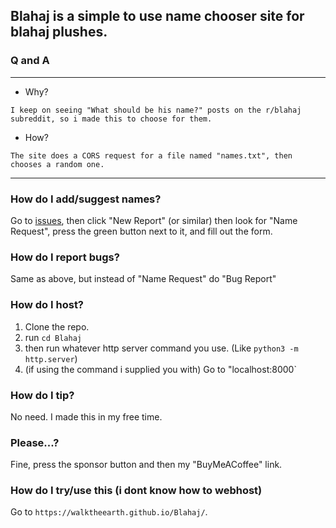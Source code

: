 ## Blahaj is a simple to use name chooser site for blahaj plushes.

### Q and A
---
- Why?

`I keep on seeing "What should be his name?" posts on the r/blahaj subreddit, so i made this to choose for them.`

- How?

`The site does a CORS request for a file named "names.txt", then chooses a random one.`

---

### How do I add/suggest names?

Go to [issues](https://github.com/WalkTheEarth/Blahaj/issues), then click "New Report" (or similar) then look for "Name Request", press the green button next to it, and fill out the form.

### How do I report bugs?

Same as above, but instead of "Name Request" do "Bug Report" 

### How do I host?

1. Clone the repo.
2. run `cd Blahaj`
3. then run whatever http server command you use. (Like `python3 -m http.server`)
4. (if using the command i supplied you with) Go to "localhost:8000`

### How do I tip?

No need. I made this in my free time.

### Please...?

Fine, press the sponsor button and then my "BuyMeACoffee" link.

### How do I try/use this (i dont know how to webhost)

Go to `https://walktheearth.github.io/Blahaj/`. 
